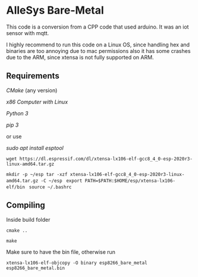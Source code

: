 # AlleSys Bare-Metal

This code is a conversion from a CPP code that used arduino. It was an iot sensor with mqtt. 

I highly recommend to run this code on a Linux OS, since handling hex and binaries are too annoying due to mac
permissions also it has some crashes due to the ARM, since xtensa is not fully supported
on ARM.

## Requirements 

_CMake_ (any version)

_x86 Computer with Linux_

_Python 3_

_pip 3_

or use 

_sudo apt install esptool_

``wget https://dl.espressif.com/dl/xtensa-lx106-elf-gcc8_4_0-esp-2020r3-linux-amd64.tar.gz``

`mkdir -p ~/esp
tar -xzf xtensa-lx106-elf-gcc8_4_0-esp-2020r3-linux-amd64.tar.gz -C ~/esp
`
`export PATH=$PATH:$HOME/esp/xtensa-lx106-elf/bin
`
`source ~/.bashrc
`

## Compiling

Inside build folder

`cmake ..`

`make`

Make sure to have the bin file, otherwise run 

`xtensa-lx106-elf-objcopy -O binary esp8266_bare_metal esp8266_bare_metal.bin
`